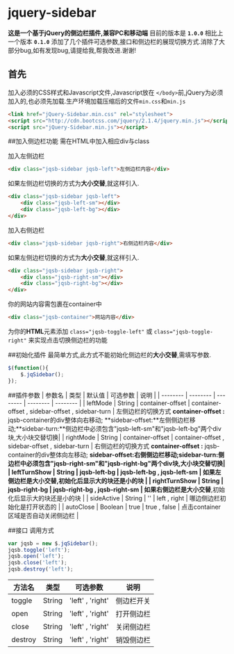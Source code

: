 # jquery-sidebar
**这是一个基于jQuery的侧边栏插件,兼容PC和移动端**
目前的版本是 **`1.0.0`** 相比上一个版本 **`0.1.0`** 添加了几个插件可选参数,接口和侧边栏的展现切换方式.消除了大部分bug,如有发现bug,请提给我,帮我改进.谢谢!

## 首先
加入必须的CSS样式和Javascript文件,Javascript放在 `</body>`前,jQuery为必须加入的,也必须先加载.生产环境加载压缩后的文件`min.css`和`min.js`
```html
<link href="jQuery-Sidebar.min.css" rel="stylesheet">
<script src="http://cdn.bootcss.com/jquery/2.1.4/jquery.min.js"></script>
<script src="jQuery-Sidebar.min.js"></script>
```

##加入侧边栏功能
需在HTML中加入相应div与class

加入左侧边栏
```html
<div class="jqsb-sidebar jqsb-left">左侧边栏内容</div>
```

如果左侧边栏切换的方式为**大小交替**,就这样引入.
```html
<div class="jqsb-sidebar jqsb-left">
    <div class="jqsb-left-sm"></div>
    <div class="jqsb-left-bg"></div>
</div>
```

加入右侧边栏
```html
<div class="jqsb-sidebar jqsb-right">右侧边栏内容</div>
```

如果左侧边栏切换的方式为**大小交替**,就这样引入.
```html
<div class="jqsb-sidebar jqsb-right">
    <div class="jqsb-right-sm"></div>
    <div class="jqsb-right-bg"></div>
</div>
```

你的网站内容需包裹在container中
```html
<div class="jqsb-container">网站内容</div>
```

为你的**HTML**元素添加 `class="jqsb-toggle-left"` 或 `class="jqsb-toggle-right"` 来实现点击切换侧边栏的功能

##初始化插件
最简单方式,此方式不能初始化侧边栏的**大小交替**,需填写参数.
```javascript
$(function(){
    $.jqSidebar();
});
```

##插件参数
| 参数名 | 类型 | 默认值 | 可选参数 | 说明 |
| -------- | -------- | -------- | -------- | -------- |
| leftMode | String | container-offset | container-offset , sidebar-offset , sidebar-turn | 左侧边栏的切换方式 **container-offset :** jqsb-container的div整体向右移动; **sidebar-offset:**左侧侧边栏移动;**sidebar-turn:**侧边栏中必须包含"jqsb-left-sm"和"jqsb-left-bg"两个div块,大小块交替切换|
| rightMode | String | container-offset | container-offset , sidebar-offset , sidebar-turn | 右侧边栏的切换方式 **container-offset :** jqsb-container的div整体向左移动; **sidebar-offset:**右侧侧边栏移动;**sidebar-turn:**侧边栏中必须包含"jqsb-right-sm"和"jqsb-right-bg"两个div块,大小块交替切换|
| leftTurnShow | String | jqsb-left-bg  | jqsb-left-bg , jqsb-left-sm | 如果左侧边栏是**大小交替**,初始化后显示大的块还是小的块 |
| rightTurnShow | String | jqsb-right-bg  | jqsb-right-bg , jqsb-right-sm | 如果右侧边栏是**大小交替**,初始化后显示大的块还是小的块 |
| sideActive | String | ''  | left , right | 哪边侧边栏初始化是打开状态的 |
| autoClose | Boolean | true  | true , false | 点击container区域是否自动关闭侧边栏 |

##接口
调用方式
```javascript
var jqsb = new $.jqSidebar();
jqsb.toggle('left');
jqsb.open('left');
jqsb.close('left');
jqsb.destroy('left');
```
| 方法名 | 类型 | 可选参数 | 说明 |
| ------ | ---- | ---- | ---- |
| toggle | String | 'left' , 'right' | 侧边栏开关 |
| open | String | 'left' , 'right' | 打开侧边栏 |
| close | String | 'left' , 'right' | 关闭侧边栏 |
| destroy | String | 'left' , 'right' | 销毁侧边栏 |
